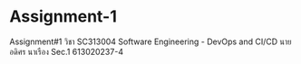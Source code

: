 # Assignment-1
Assignment#1 วิชา SC313004 Software Engineering - DevOps and CI/CD นายอดิศร นาเรือง Sec.1 613020237-4
